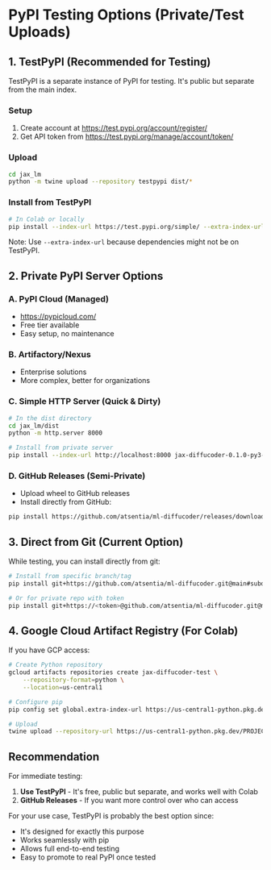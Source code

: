 # PyPI Testing Options (Private/Test Uploads)

## 1. TestPyPI (Recommended for Testing)

TestPyPI is a separate instance of PyPI for testing. It's public but separate from the main index.

### Setup
1. Create account at https://test.pypi.org/account/register/
2. Get API token from https://test.pypi.org/manage/account/token/

### Upload
```bash
cd jax_lm
python -m twine upload --repository testpypi dist/*
```

### Install from TestPyPI
```bash
# In Colab or locally
pip install --index-url https://test.pypi.org/simple/ --extra-index-url https://pypi.org/simple/ jax-diffucoder
```

Note: Use `--extra-index-url` because dependencies might not be on TestPyPI.

## 2. Private PyPI Server Options

### A. PyPI Cloud (Managed)
- https://pypicloud.com/
- Free tier available
- Easy setup, no maintenance

### B. Artifactory/Nexus
- Enterprise solutions
- More complex, better for organizations

### C. Simple HTTP Server (Quick & Dirty)
```bash
# In the dist directory
cd jax_lm/dist
python -m http.server 8000

# Install from private server
pip install --index-url http://localhost:8000 jax-diffucoder-0.1.0-py3-none-any.whl
```

### D. GitHub Releases (Semi-Private)
- Upload wheel to GitHub releases
- Install directly from GitHub:
```bash
pip install https://github.com/atsentia/ml-diffucoder/releases/download/v0.1.0/jax_diffucoder-0.1.0-py3-none-any.whl
```

## 3. Direct from Git (Current Option)

While testing, you can install directly from git:
```bash
# Install from specific branch/tag
pip install git+https://github.com/atsentia/ml-diffucoder.git@main#subdirectory=jax_lm

# Or for private repo with token
pip install git+https://<token>@github.com/atsentia/ml-diffucoder.git@main#subdirectory=jax_lm
```

## 4. Google Cloud Artifact Registry (For Colab)

If you have GCP access:
```bash
# Create Python repository
gcloud artifacts repositories create jax-diffucoder-test \
    --repository-format=python \
    --location=us-central1

# Configure pip
pip config set global.extra-index-url https://us-central1-python.pkg.dev/PROJECT_ID/jax-diffucoder-test/simple/

# Upload
twine upload --repository-url https://us-central1-python.pkg.dev/PROJECT_ID/jax-diffucoder-test/ dist/*
```

## Recommendation

For immediate testing:
1. **Use TestPyPI** - It's free, public but separate, and works well with Colab
2. **GitHub Releases** - If you want more control over who can access

For your use case, TestPyPI is probably the best option since:
- It's designed for exactly this purpose
- Works seamlessly with pip
- Allows full end-to-end testing
- Easy to promote to real PyPI once tested